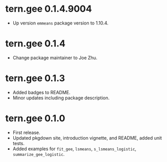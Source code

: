 # tern.gee 0.1.4.9004

* Up version `emmeans` package version to 1.10.4.

# tern.gee 0.1.4

* Change package maintainer to Joe Zhu.

# tern.gee 0.1.3

* Added badges to README.
* Minor updates including package description.

# tern.gee 0.1.0

* First release.
* Updated pkgdown site, introduction vignette, and README, added unit tests.
* Added examples for `fit_gee`, `lsmeans`, `s_lsmeans_logistic`, `summarize_gee_logistic`.

